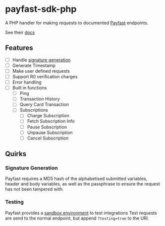 # payfast-sdk-php
A PHP handler for making requests to documented [Payfast](https://www.payfast.co.za) endpoints.

See their [docs](https://developers.payfast.co.za/documentation/)

## Features
- [ ] Handle [signature generation](https://developers.payfast.co.za/documentation/#api-signature-generation)
- [ ] Generate Timestamp
- [ ] Make user defined requests
- [ ] Support R0 verification charges
- [ ] Error handling
- [ ] Built in functions
  - [ ] Ping
  - [ ] Transaction History
  - [ ] Query Card Transaction
  - [ ] Subscriptions
    - [ ] Charge Subscription
    - [ ] Fetch Subscription Info
    - [ ] Pause Subscription
    - [ ] Unpause Subscription
    - [ ] Cancel Subscription
    
## Quirks

### Signature Generation
Payfast requires a MD5 hash of the alphabetised submitted variables, header and body variables, as well as the passphrase to ensure the request has not been tampered with.

### Testing
Payfast provides a [sandbox environment](https://sandbox.payfast.co.za/) to test integrations
Test requests are send to the normal endpoint, but append `?testing=true` to the URI.
